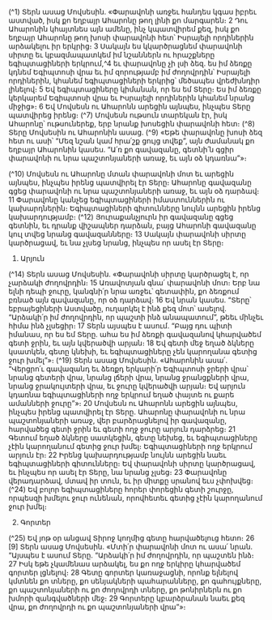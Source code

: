 
(^1) Տերն ասաց Մովսեսին. «Փարավոնի առջեւ հանդես կգաս իբրեւ աստված, իսկ քո եղբայր Ահարոնը թող լինի քո
մարգարեն։ 2 Դու Ահարոնին կհայտնես այն ամենը, ինչ կպատվիրեմ քեզ, իսկ քո եղբայր Ահարոնը թող խոսի փարավոնի
հետ՝ Իսրայելի որդիներին արձակելու իր երկրից։ 3 Սակայն ես կկարծրացնեմ փարավոնի սիրտը եւ կբազմապատկեմ իմ
նշաններն ու հրաշքները եգիպտացիների երկրում,^4 եւ փարավոնը չի լսի ձեզ. ես իմ ձեռքը կդնեմ Եգիպտոսի վրա եւ իմ
զորությամբ իմ ժողովրդին՝ Իսրայելի որդիներին, կհանեմ եգիպտացիների երկրից՝ մեծապես վրեժխնդիր լինելով։ 5 Եվ
եգիպտացիները կիմանան, որ ես եմ Տերը։ Ես իմ ձեռքը կերկարեմ Եգիպտոսի վրա եւ Իսրայելի որդիներին կհանեմ
նրանց միջից»։ 6 Եվ Մովսեսն ու Ահարոնն արեցին այնպես, ինչպես Տերը պատվիրեց իրենց։
(^7) Մովսեսն ութսուն տարեկան էր, իսկ Ահարոնը՝ ութսուներեք, երբ նրանք խոսեցին փարավոնի հետ։
(^8) Տերը Մովսեսին ու Ահարոնին ասաց. (^9) «Եթե փարավոնը խոսի ձեզ հետ ու ասի՝ “Մեզ նշան կամ հրա՛շք ցույց
տվեք”, այն ժամանակ քո եղբայր Ահարոնին կասես. “Ա՛ռ քո գավազանը, գետնի՛ն գցիր փարավոնի ու նրա
պաշտոնյաների առաջ, եւ այն օձ կդառնա”»։


(^10) Մովսեսն ու Ահարոնը մտան փարավոնի մոտ եւ արեցին այնպես, ինչպես իրենց պատվիրել էր Տերը։ Ահարոնը
գավազանը գցեց փարավոնի ու նրա պաշտոնյաների առաջ, եւ այն օձ դարձավ։ 11 Փարավոնը կանչեց եգիպտացիների
իմաստուններին ու կախարդներին։ Եգիպտացիների գիտունները նույնն արեցին իրենց կախարդությամբ։
(^12) Յուրաքանչյուրն իր գավազանը գցեց գետնին, եւ դրանք վիշապներ դարձան, բայց Ահարոնի գավազանը կուլ տվեց
նրանց գավազանները։ 13 Սակայն փարավոնի սիրտը կարծրացավ, եւ նա չլսեց նրանց, ինչպես որ ասել էր Տերը։

1. Արյուն

(^14) Տերն ասաց Մովսեսին. «Փարավոնի սիրտը կարծրացել է, որ չարձակի ժողովրդին։ 15 Առավոտյան գնա՛ փարավոնի
մոտ։ Երբ նա ելնի դեպի ջուրը, կանգնի՛ր նրա առջեւ՝ գետափին, քո ձեռքում բռնած այն գավազանը, որ օձ դարձավ։ 16 Եվ
նրան կասես. “Տերը՝ եբրայեցիների Աստվածը, ուղարկել է ինձ քեզ մոտ՝ ասելով. “Արձակի՛ր իմ ժողովրդին, որ պաշտի
ինձ անապատում”, թեեւ մինչեւ հիմա ինձ չլսեցիր։ 17 Տերն այսպես է ասում. “Բայց դու պիտի իմանաս, որ ես եմ Տերը.
ահա ես իմ ձեռքի գավազանով կհարվածեմ գետի ջրին, եւ այն կվերածվի արյան։ 18 Եվ գետի մեջ եղած ձկները կսատկեն,
գետը կնեխի, եւ եգիպտացիները չեն կարողանա գետից ջուր խմել”»։
(^19) Տերն ասաց Մովսեսին. «Ահարոնին ասա՛. “Վերցրո՛ւ գավազանդ եւ ձեռքդ երկարի՛ր Եգիպտոսի ջրերի վրա՝ նրանց
գետերի վրա, նրանց լճերի վրա, նրանց ջրանցքների վրա, նրանց ջրակույտերի վրա, եւ ջուրը կվերածվի արյան։ Եվ
արյուն կդառնա եգիպտացիների ողջ երկրում եղած փայտե ու քարե ամանների ջուրը”»։ 20 Մովսեսն ու Ահարոնն
արեցին այնպես, ինչպես իրենց պատվիրել էր Տերը. Ահարոնը փարավոնի ու նրա պաշտոնյաների առաջ, վեր
բարձրացնելով իր գավազանը, հարվածեց գետի ջրին եւ գետի ողջ ջուրը արյուն դարձրեց։ 21 Գետում եղած ձկները
սատկեցին, գետը նեխեց, եւ եգիպտացիները չէին կարողանում գետից ջուր խմել։ Եգիպտացիների ողջ երկրում արյուն
էր։ 22 Իրենց կախարդությամբ նույնն արեցին նաեւ եգիպտացիների գիտունները։ Եվ փարավոնի սիրտը կարծրացավ, եւ
ինչպես որ ասել էր Տերը, նա նրանց չլսեց։ 23 Փարավոնը վերադարձավ, մտավ իր տուն, եւ իր միտքը սրանով եւս չփոխվեց։
(^24) Եվ բոլոր եգիպտացիները հորեր փորեցին գետի շուրջը, որպեսզի խմելու ջուր ունենան, որովհետեւ գետից չէին
կարողանում ջուր խմել։

2. Գորտեր

(^25) Եվ յոթ օր անցավ Տիրոջ կողմից գետը հարվածելուց հետո։ 26 [9] Տերն ասաց Մովսեսին. «Մտի՛ր փարավոնի մոտ
ու ասա՛ նրան. “Այսպես է ասում Տերը. “Արձակի՛ր իմ ժողովրդին, որ պաշտեն ինձ։ 27 Իսկ եթե չկամենաս արձակել, ես
քո ողջ երկիրը կհարվածեմ գորտեր լցնելով։ 28 Գետը գորտեր կառաջացնի, որոնք ելնելով կմտնեն քո տները, քո
սենյակների պահարանները, քո գահույքները, քո պաշտոնյաների ու քո ժողովրդի տները, քո թոնիրներն ու քո խմորի
զանգվածների մեջ։ 29 Գորտերը կբարձրանան նաեւ քեզ վրա, քո ժողովրդի ու քո պաշտոնյաների վրա”»։
